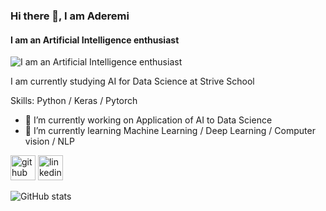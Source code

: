 ### Hi there 👋, I am Aderemi
#### I am an Artificial Intelligence enthusiast
![I am an Artificial Intelligence enthusiast](https://arturssmirnovs.github.io/github-profile-readme-generator/images/banner.png)

I am currently studying AI for Data Science at Strive School

Skills: Python / Keras / Pytorch 

- 🔭 I’m currently working on Application of AI to Data Science 
- 🌱 I’m currently learning Machine Learning / Deep Learning / Computer vision / NLP 


[<img src='https://cdn.jsdelivr.net/npm/simple-icons@3.0.1/icons/github.svg' alt='github' height='40'>](https://github.com/AderemiF)  [<img src='https://cdn.jsdelivr.net/npm/simple-icons@3.0.1/icons/linkedin.svg' alt='linkedin' height='40'>](https://www.linkedin.com/in/AderemiFayoyiwa,Ph.D./)  

![GitHub stats](https://github-readme-stats.vercel.app/api?username=AderemiF&show_icons=true)  

